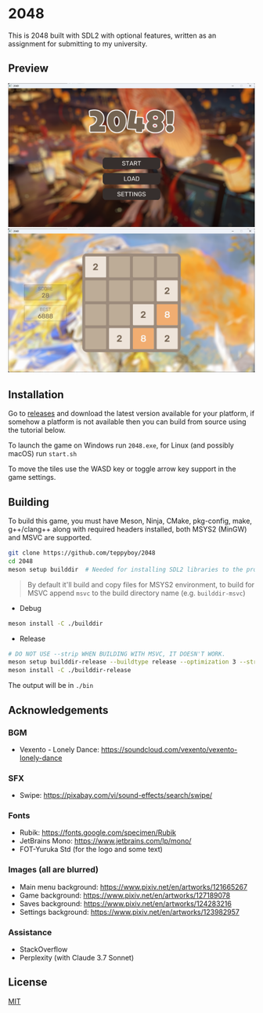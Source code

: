 # 2048

This is 2048 built with SDL2 with optional features, written as an assignment for submitting to my university.

## Preview

![Preview 1](.github/assets/preview1.png "Preview of the game")
![Preview 2](.github/assets/preview2.png "Preview of the game")

## Installation

Go to [releases](https://github.com/teppyboy/2048/releases/latest) and download the latest version available for your platform,
if somehow a platform is not available then you can build from source using the tutorial below.

To launch the game on Windows run `2048.exe`, for Linux (and possibly macOS) run `start.sh`

To move the tiles use the WASD key or toggle arrow key support in the game settings.

## Building
To build this game, you must have Meson, Ninja, CMake, pkg-config, make, g++/clang++ along with required headers installed, both MSYS2 (MinGW) and MSVC are supported. 

```bash
git clone https://github.com/teppyboy/2048
cd 2048
meson setup builddir  # Needed for installing SDL2 libraries to the project.
```

> By default it'll build and copy files for MSYS2 environment, to build for MSVC append `msvc` to the build directory name (e.g. `builddir-msvc`)

+ Debug
```bash
meson install -C ./builddir
```

+ Release
```bash
# DO NOT USE --strip WHEN BUILDING WITH MSVC, IT DOESN'T WORK.
meson setup builddir-release --buildtype release --optimization 3 --strip
meson install -C ./builddir-release
```

The output will be in `./bin`

## Acknowledgements

### BGM
+ Vexento - Lonely Dance: https://soundcloud.com/vexento/vexento-lonely-dance
### SFX
+ Swipe: https://pixabay.com/vi/sound-effects/search/swipe/
### Fonts
+ Rubik: https://fonts.google.com/specimen/Rubik
+ JetBrains Mono: https://www.jetbrains.com/lp/mono/
+ FOT-Yuruka Std (for the logo and some text)
### Images (all are blurred)
+ Main menu background: https://www.pixiv.net/en/artworks/121665267
+ Game background: https://www.pixiv.net/en/artworks/127189078
+ Saves background: https://www.pixiv.net/en/artworks/124283216
+ Settings background: https://www.pixiv.net/en/artworks/123982957
### Assistance
+ StackOverflow
+ Perplexity (with Claude 3.7 Sonnet)

## License

[MIT](./LICENSE)
